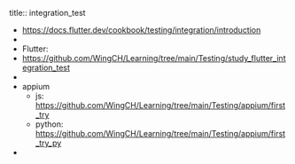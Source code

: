 title:: integration_test

- https://docs.flutter.dev/cookbook/testing/integration/introduction
-
- Flutter:
- https://github.com/WingCH/Learning/tree/main/Testing/study_flutter_integration_test
-
- appium
	- js:
	  https://github.com/WingCH/Learning/tree/main/Testing/appium/first_try
	- python:
	  https://github.com/WingCH/Learning/tree/main/Testing/appium/first_try_py
-